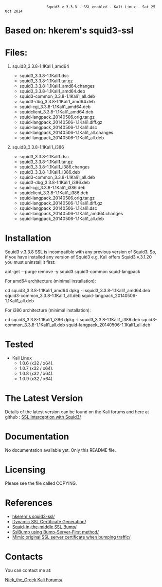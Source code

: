 
                       Squid3 v.3.3.8 - SSL enabled - Kali Linux - Sat 25 Oct 2014

Based on:  hkerem's squid3-ssl
=

Files:
====
1. squid3_3.3.8-1.1Kali1_amd64
   * squid3_3.3.8-1.1Kali1.dsc
   * squid3_3.3.8-1.1Kali1.tar.gz
   * squid3_3.3.8-1.1Kali1_amd64.changes
   * squid3_3.3.8-1.1Kali1_amd64.deb
   * squid3-common_3.3.8-1.1Kali1_all.deb
   * squid3-dbg_3.3.8-1.1Kali1_amd64.deb
   * squid-cgi_3.3.8-1.1Kali1_amd64.deb
   * squidclient_3.3.8-1.1Kali1_amd64.deb
   * squid-langpack_20140506.orig.tar.gz
   * squid-langpack_20140506-1.1Kali1.diff.gz
   * squid-langpack_20140506-1.1Kali1.dsc
   * squid-langpack_20140506-1.1Kali1_all.changes
   * squid-langpack_20140506-1.1Kali1_all.deb

2. squid3_3.3.8-1.1Kali1_i386
   * squid3_3.3.8-1.1Kali1.dsc
   * squid3_3.3.8-1.1Kali1.tar.gz
   * squid3_3.3.8-1.1Kali1_i386.changes
   * squid3_3.3.8-1.1Kali1_i386.deb
   * squid3-common_3.3.8-1.1Kali1_all.deb
   * squid3-dbg_3.3.8-1.1Kali1_i386.deb
   * squid-cgi_3.3.8-1.1Kali1_i386.deb
   * squidclient_3.3.8-1.1Kali1_i386.deb
   * squid-langpack_20140506.orig.tar.gz
   * squid-langpack_20140506-1.1Kali1.diff.gz
   * squid-langpack_20140506-1.1Kali1.dsc
   * squid-langpack_20140506-1.1Kali1_amd64.changes
   * squid-langpack_20140506-1.1Kali1_all.deb

Installation
============
Squid3 v.3.3.8 SSL is incompatible with any previous version of Squid3. So, if you have installed any version of Squid3 e.g. Kali offers Squid3 v.3.1.20 you must uninstall it first:

apt-get --purge remove -y squid3 squid3-common squid-langpack

For amd64 architecture (minimal installation):

cd squid3_3.3.8-1.1Kali1_amd64
dpkg -i squid3_3.3.8-1.1Kali1_amd64.deb squid3-common_3.3.8-1.1Kali1_all.deb squid-langpack_20140506-1.1Kali1_all.deb

For i386 architecture (minimal installation):

cd squid3_3.3.8-1.1Kali1_i386
dpkg -i squid3_3.3.8-1.1Kali1_i386.deb squid3-common_3.3.8-1.1Kali1_all.deb squid-langpack_20140506-1.1Kali1_all.deb
  
Tested
======

  - Kali Linux
    - 1.0.6 (x32 / x64).
    - 1.0.7 (x32 / x64).
    - 1.0.8 (x32 / x64).
    - 1.0.9 (x32 / x64).

The Latest Version
==================

  Details of the latest version can be found on the Kali forums and here at github :
  <a href="  https://forums.kali.org/showthread.php?23036-SSL-Interception-with-Squid3-%28MITM%29">SSL Interception with Squid3/</a>



Documentation
=============

  No documentation available yet. Only this README file.

Licensing
=========

  Please see the file called COPYING.

References
=========
* <a href="https://github.com/hkerem/squid3-ssl">hkerem's squid3-ssl/</a>
* <a href="http://wiki.squid-cache.org/Features/DynamicSslCert">Dynamic SSL Certificate Generation/</a>
* <a href="http://wiki.squid-cache.org/Features/SslBump">Squid-in-the-middle SSL Bump/</a>
* <a href="http://wiki.squid-cache.org/Features/BumpSslServerFirst">SslBump using Bump-Server-First method/</a>
* <a href="http://wiki.squid-cache.org/Features/MimicSslServerCert">Mimic original SSL server certificate when bumping traffic/</a>

Contacts
========

You can contact me at:

<a href="https://forums.kali.org/member.php?24689-Nick_the_Greek">Nick_the_Greek Kali Forums/</a>
